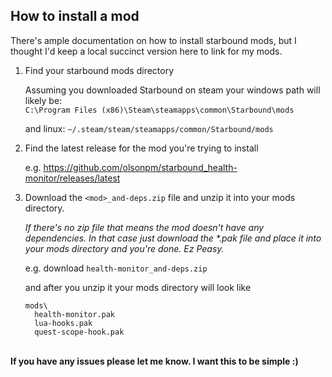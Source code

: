 ## How to install a mod

There's ample documentation on how to install starbound mods, but I thought I'd
keep a local succinct version here to link for my mods.

1. Find your starbound mods directory

   Assuming you downloaded Starbound on steam your windows path will likely be:  
   `C:\Program Files (x86)\Steam\steamapps\common\Starbound\mods`

   and linux: `~/.steam/steam/steamapps/common/Starbound/mods`

2. Find the latest release for the mod you're trying to install

   e.g.
   https://github.com/olsonpm/starbound_health-monitor/releases/latest

3. Download the `<mod>_and-deps.zip` file and unzip it into your mods directory.

   *If there's no zip file that means the mod doesn't have any dependencies.  In that case just download the &#42;.pak file and place it into your mods directory and you're done.  Ez Peasy.*

   e.g.
   download `health-monitor_and-deps.zip`  

   and after you unzip it your mods directory will look like
   ```
   mods\
     health-monitor.pak
     lua-hooks.pak
     quest-scope-hook.pak
   ```

<br>
<strong>If you have any issues please let me know.  I want this to be simple :)</strong>
